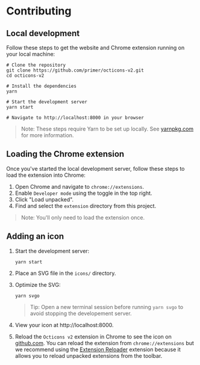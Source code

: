 # Contributing

## Local development

Follow these steps to get the website and Chrome extension running on your local machine:

```shell
# Clone the repository
git clone https://github.com/primer/octicons-v2.git
cd octicons-v2

# Install the dependencies
yarn

# Start the development server
yarn start

# Navigate to http://localhost:8000 in your browser
```

> Note: These steps require Yarn to be set up locally. See [yarnpkg.com](https://yarnpkg.com/) for more information.

## Loading the Chrome extension

Once you've started the local development server, follow these steps to load the extension into Chrome:

1. Open Chrome and navigate to `chrome://extensions`.
1. Enable `Developer mode` using the toggle in the top right.
1. Click "Load unpacked".
1. Find and select the `extension` directory from this project.

> Note: You'll only need to load the extension once.

## Adding an icon

1. Start the development server:

   ```shell
   yarn start
   ```

1. Place an SVG file in the `icons/` directory.
1. Optimize the SVG:

   ```shell
   yarn svgo
   ```

   > Tip: Open a new terminal session before running `yarn svgo` to avoid stopping the developement server.

1. View your icon at http://localhost:8000.
1. Reload the `Octicons v2` extension in Chrome to see the icon on [github.com](https://github.com). You can reload the extension from `chrome://extensions` but we recommend using the [Extension Reloader](https://chrome.google.com/webstore/detail/extensions-reloader/fimgfedafeadlieiabdeeaodndnlbhid) extension because it allows you to reload unpacked extensions from the toolbar.
